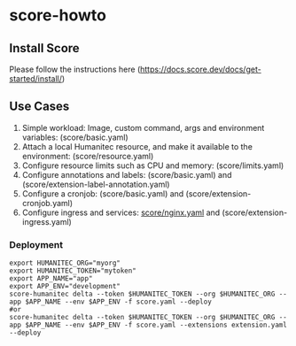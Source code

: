# score-howto

## Install Score
Please follow the instructions here (https://docs.score.dev/docs/get-started/install/)

## Use Cases
1. Simple workload: Image, custom command, args and environment variables: (score/basic.yaml)
1. Attach a local Humanitec resource, and make it available to the environment: (score/resource.yaml)
1. Configure resource limits such as CPU and memory: (score/limits.yaml)
1. Configure annotations and labels: (score/basic.yaml) and (score/extension-label-annotation.yaml)
1. Configure a cronjob: (score/basic.yaml) and (score/extension-cronjob.yaml)
1. Configure ingress and services: [score/nginx.yaml](score/nginx.yaml) and (score/extension-ingress.yaml)

### Deployment
```
export HUMANITEC_ORG="myorg"
export HUMANITEC_TOKEN="mytoken"
export APP_NAME="app"
export APP_ENV="development"
score-humanitec delta --token $HUMANITEC_TOKEN --org $HUMANITEC_ORG --app $APP_NAME --env $APP_ENV -f score.yaml --deploy
#or
score-humanitec delta --token $HUMANITEC_TOKEN --org $HUMANITEC_ORG --app $APP_NAME --env $APP_ENV -f score.yaml --extensions extension.yaml --deploy
```
